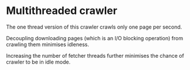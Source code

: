 # Multithreaded crawler

The one thread version of this crawler crawls only one page per second.

Decoupling downloading pages (which is an I/O blocking operation) from crawling them minimises idleness.

Increasing the number of fetcher threads further minimises the chance of crawler to be in idle mode.